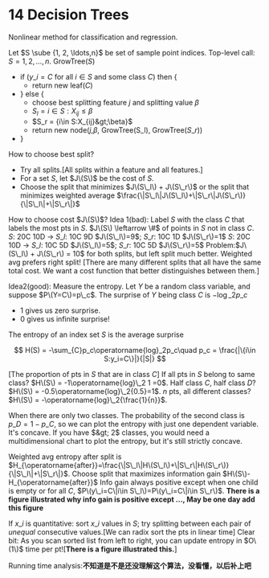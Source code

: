 # 14 Decision Trees

Nonlinear method for classification and regression.

Let $S \sube {1, 2, \ldots,n}$ be set of sample point indices. Top-level call: $S = {1, 2, \ldots, n}$. GrowTree\($S$\)

* if \($y\_i = C$ for all $i \in S$ and some class $C$\) then {
  * return new leaf\($C$\)
* } else {
  * choose best splitting feature $j$ and splitting value $\beta$
  * $S_l = {i\in S:X_{ij}\leq\beta}$
  * $S_r = {i\in S:X_{ij}&gt;\beta}$
  * return new node\($j$,$\beta$, GrowTree\(S\_l\), GrowTree\($S\_r$\)\)
* }

How to choose best split?

* Try all splits.\[All splits within a feature and all features.\]
* For a set $S$, let $J\(S\)$ be the cost of $S$.
* Choose the split that minimizes $J\(S\_l\) + J\(S\_r\)$ or the split that minimizes weighted average $\frac{\|S\_l\|J\(S\_l\)+\|S\_r\|J\(S\_r\)}{\|S\_l\|+\|S\_r\|}$

How to choose cost $J\(S\)$? Idea 1\(bad\): Label $S$ with the class $C$ that labels the most pts in $S$. $J\(S\) \leftarrow \#$ of points in $S$ not in class $C$. $S$: 20C 10D $\rightarrow$ $S\_l$: 10C 9D $J\(S\_l\)=9$; $S\_r$: 10C 1D $J\(S\_r\)=1$ $S$: 20C 10D $\rightarrow$ $S\_l$: 10C 5D $J\(S\_l\)=5$; $S\_r$: 10C 5D $J\(S\_r\)=5$ Problem:$J\(S\_l\) + J\(S\_r\) = 10$ for both splits, but left split much better. Weighted avg prefers right split! \[There are many different splits that all have the same total cost. We want a cost function that better distinguishes between them.\]

Idea2\(good\): Measure the entropy. Let $Y$ be a random class variable, and suppose $P\(Y=C\)=p\_c$. The surprise of $Y$ being class $C$ is $-\operatorname{log}\_2p\_c$

* 1 gives us zero surprise.
* 0 gives us infinite surprise!

The entropy of an index set $S$ is the average surprise

$$
H(S) = -\sum_{C}p_c\operatorname{log}_2p_c\quad p_c = \frac{|\{i\in S:y_i=C\}|}{|S|}
$$

\[The proportion of pts in $S$ that are in class $C$\] If all pts in $S$ belong to same class? $H\(S\) = -1\operatorname{log}\_2 1 =0$. Half class $C$, half class $D$? $H\(S\) = -0.5\operatorname{log}\_2{0.5}=1$. $n$ pts, all different classes? $H\(S\) = -\operatorname{log}\_2{\frac{1}{n}}$.

When there are only two classes. The probability of the second class is $p\_D=1-p\_C$, so we can plot the entropy with just one dependent variable. It's concave. If you have $&gt; 2$ classes, you would need a multidimensional chart to plot the entropy, but it's still strictly concave.

Weighted avg entropy after split is $H_{\operatorname{after}}=\frac{\|S\_l\|H\(S\_l\)+\|S\_r\|H\(S\_r\)}{\|S\_l\|+\|S\_r\|}$. Choose split that maximizes information gain $H\(S\)-H_{\operatorname{after}}$ Info gain always positive except when one child is empty or for all $C$, $P\(y\_i=C\|i\in S\_l\)=P\(y\_i=C\|i\in S\_r\)$. **There is a figure illustrated why info gain is positive except ..., May be one day add this figure**

If $x\_i$ is quantitative: sort $x\_i$ values in $S$; try splitting between each pair of _unequal_ consecutive values.\[We can radix sort the pts in linear time\] Clear bit: As you scan sorted list from left to right, you can update entropy in $O\(1\)$ time per pt!\[**There is a figure illustrated this.**\]

Running time analysis:**不知道是不是还没理解这个算法，没看懂，以后补上吧**

